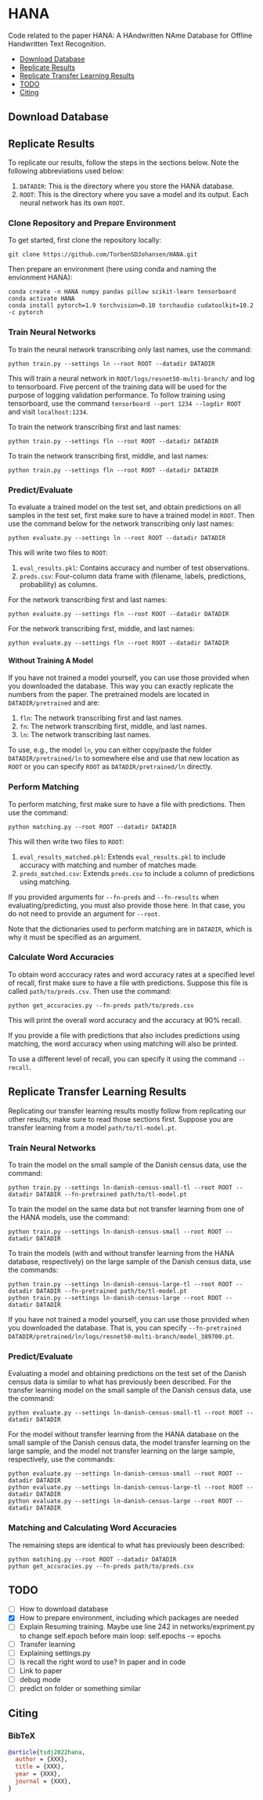 # HANA
Code related to the paper HANA: A HAndwritten NAme Database for Offline Handwritten Text Recognition.

- [Download Database](#download-database)
- [Replicate Results](#replicate-results)
- [Replicate Transfer Learning Results](#replicate-transfer-learning-results)
- [TODO](#todo)
- [Citing](#citing)

## Download Database

## Replicate Results

To replicate our results, follow the steps in the sections below.
Note the following abbreviations used below:
1. `DATADIR`: This is the directory where you store the HANA database.
2. `ROOT`: This is the directory where you save a model and its output. Each neural network has its own `ROOT`.

### Clone Repository and Prepare Environment

To get started, first clone the repository locally:
```
git clone https://github.com/TorbenSDJohansen/HANA.git
```

Then prepare an environment (here using conda and naming the envionment HANA):
```
conda create -n HANA numpy pandas pillow scikit-learn tensorboard
conda activate HANA
conda install pytorch=1.9 torchvision=0.10 torchaudio cudatoolkit=10.2 -c pytorch
```

### Train Neural Networks
To train the neural network transcribing only last names, use the command:
```
python train.py --settings ln --root ROOT --datadir DATADIR
```
This will train a neural network in `ROOT/logs/resnet50-multi-branch/` and log to tensorboard.
Five percent of the training data will be used for the purpose of logging validation performance.
To follow training using tensorboard, use the command `tensorboard --port 1234 --logdir ROOT` and visit `localhost:1234`.

To train the network transcribing first and last names:
```
python train.py --settings fln --root ROOT --datadir DATADIR
```

To train the network transcribing first, middle, and last names:
```
python train.py --settings fln --root ROOT --datadir DATADIR
```

### Predict/Evaluate
To evaluate a trained model on the test set, and obtain predictions on all samples in the test set, first make sure to have a trained model in `ROOT`.
Then use the command below for the network transcribing only last names:
```
python evaluate.py --settings ln --root ROOT --datadir DATADIR
```
This will write two files to `ROOT`:
1. `eval_results.pkl`: Contains accuracy and number of test observations.
2. `preds.csv`: Four-column data frame with (filename, labels, predictions, probability) as columns.

For the network transcribing first and last names:
```
python evaluate.py --settings fln --root ROOT --datadir DATADIR
```

For the network transcribing first, middle, and last names:
```
python evaluate.py --settings fln --root ROOT --datadir DATADIR
```

#### Without Training A Model
If you have not trained a model yourself, you can use those provided when you downloaded the database.
This way you can exactly replicate the numbers from the paper.
The pretrained models are located in `DATADIR/pretrained` and are:
1. `fln`: The network transcribing first and last names.
2. `fn`: The network transcribing first, middle, and last names.
3. `ln`: The network transcribing last names.

To use, e.g., the model `ln`, you can either copy/paste the folder `DATADIR/pretrained/ln` to somewhere else and use that new location as `ROOT` or you can specify `ROOT` as `DATADIR/pretrained/ln` directly.

### Perform Matching
To perform matching, first make sure to have a file with predictions.
Then use the command:
```
python matching.py --root ROOT --datadir DATADIR
```
This will then write two files to `ROOT`:
1. `eval_results_matched.pkl`: Extends `eval_results.pkl` to include accuracy with matching and number of matches made.
2. `preds_matched.csv`: Extends `preds.csv` to include a column of predictions using matching.

If you provided arguments for `--fn-preds` and `--fn-results` when evaluating/predicting, you must also provide those here.
In that case, you do not need to provide an argument for `--root`.

Note that the dictionaries used to perform matching are in `DATADIR`, which is why it must be specified as an argument.

### Calculate Word Accuracies
To obtain word acccuracy rates and word accuracy rates at a specified level of recall, first make sure to have a file with predictions.
Suppose this file is called `path/to/preds.csv`.
Then use the command:
```
python get_accuracies.py --fn-preds path/to/preds.csv
```
This will print the overall word accuracy and the accuracy at 90% recall.

If you provide a file with predictions that also includes predictions using matching, the word accuracy when using matching will also be printed.

To use a different level of recall, you can specify it using the command `--recall`.

## Replicate Transfer Learning Results
Replicating our transfer learning results mostly follow from replicating our other results; make sure to read those sections first.
Suppose you are transfer learning from a model `path/to/tl-model.pt`.


### Train Neural Networks
To train the model on the small sample of the Danish census data, use the command:
```
python train.py --settings ln-danish-census-small-tl --root ROOT --datadir DATADIR --fn-pretrained path/to/tl-model.pt
```
To train the model on the same data but not transfer learning from one of the HANA models, use the command:
```
python train.py --settings ln-danish-census-small --root ROOT --datadir DATADIR
```

To train the models (with and without transfer learning from the HANA database, respectively) on the large sample of the Danish census data, use the commands:
```
python train.py --settings ln-danish-census-large-tl --root ROOT --datadir DATADIR --fn-pretrained path/to/tl-model.pt
python train.py --settings ln-danish-census-large --root ROOT --datadir DATADIR
```

If you have not trained a model yourself, you can use those provided when you downloaded the database.
That is, you can specify `--fn-pretrained DATADIR/pretrained/ln/logs/resnet50-multi-branch/model_389700.pt`.

### Predict/Evaluate
Evaluating a model and obtaining predictions on the test set of the Danish census data is similar to what has previously been described.
For the transfer learning model on the small sample of the Danish census data, use the command:
```
python evaluate.py --settings ln-danish-census-small-tl --root ROOT --datadir DATADIR
```

For the model without transfer learning from the HANA database on the small sample of the Danish census data, the model transfer learning on the large sample, and the model not transfer learning on the large sample, respectively, use the commands:
```
python evaluate.py --settings ln-danish-census-small --root ROOT --datadir DATADIR
python evaluate.py --settings ln-danish-census-large-tl --root ROOT --datadir DATADIR
python evaluate.py --settings ln-danish-census-large --root ROOT --datadir DATADIR
```

### Matching and Calculating Word Accuracies
The remaining steps are identical to what has previously been described:
```
python matching.py --root ROOT --datadir DATADIR
python get_accuracies.py --fn-preds path/to/preds.csv
```

## TODO
- [ ] How to download database
- [x] How to prepare environment, including which packages are needed
- [ ] Explain Resuming training. Maybe use line 242 in networks/expriment.py to change self.epoch before main loop: self.epochs -= epochs
- [ ] Transfer learning
- [ ] Explaining settings.py
- [ ] Is recall the right word to use? In paper and in code
- [ ] Link to paper
- [ ] debug mode
- [ ] predict on folder or something similar

## Citing

### BibTeX
```bibtex
@article{tsdj2022hana,
  author = {XXX},
  title = {XXX},
  year = {XXX},
  journal = {XXX},
}
```
